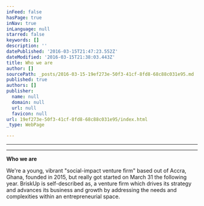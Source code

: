 ```yaml
---
inFeed: false
hasPage: true
inNav: true
inLanguage: null
starred: false
keywords: []
description: ''
datePublished: '2016-03-15T21:47:23.552Z'
dateModified: '2016-03-15T21:38:03.443Z'
title: Who we are
author: []
sourcePath: _posts/2016-03-15-19ef273e-50f3-41cf-8fd8-68c88c031e95.md
published: true
authors: []
publisher:
  name: null
  domain: null
  url: null
  favicon: null
url: 19ef273e-50f3-41cf-8fd8-68c88c031e95/index.html
_type: WebPage

---
```

****

****

**Who we are**

We're a young, vibrant "social-impact venture firm" based out of Accra, Ghana, founded in 2015, but really got
started on March 31 the following year. BriskUp is self-described as, a venture
firm which drives its strategy and advances its business and growth by
addressing the needs and complexities within an entrepreneurial space.